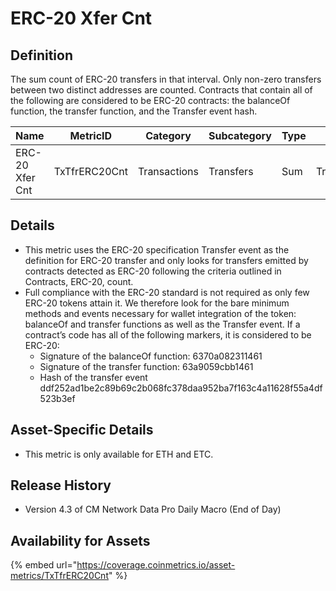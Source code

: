 # ERC-20 Xfer Cnt

## Definition

The sum count of ERC-20 transfers in that interval. Only non-zero transfers between two distinct addresses are counted. Contracts that contain all of the following are considered to be ERC-20 contracts: the balanceOf function, the transfer function, and the Transfer event hash.

| Name            | MetricID      | Category     | Subcategory | Type | Unit      | Interval |
| --------------- | ------------- | ------------ | ----------- | ---- | --------- | -------- |
| ERC-20 Xfer Cnt | TxTfrERC20Cnt | Transactions | Transfers   | Sum  | Transfers | 1 day    |

## Details

* This metric uses the ERC-20 specification Transfer event as the definition for ERC-20 transfer and only looks for transfers emitted by contracts detected as ERC-20 following the criteria outlined in Contracts, ERC-20, count.
* Full compliance with the ERC-20 standard is not required as only few ERC-20 tokens attain it. We therefore look for the bare minimum methods and events necessary for wallet integration of the token: balanceOf and transfer functions as well as the Transfer event. If a contract’s code has all of the following markers, it is considered to be ERC-20:
  * Signature of the balanceOf function: 6370a082311461
  * Signature of the transfer function: 63a9059cbb1461
  * Hash of the transfer event ddf252ad1be2c89b69c2b068fc378daa952ba7f163c4a11628f55a4df523b3ef

## Asset-Specific Details

* This metric is only available for ETH and ETC.

## Release History

* Version 4.3 of CM Network Data Pro Daily Macro (End of Day)

## Availability for Assets

{% embed url="https://coverage.coinmetrics.io/asset-metrics/TxTfrERC20Cnt" %}

